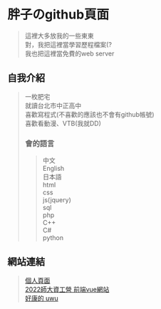 # 胖子のgithub頁面
> 這裡大多放我的一些東東 <br>
> 對，我把這裡當學習歷程檔案(?  <br>
> 我也把這裡當免費的web server <br>
## 自我介紹
> 一枚肥宅 <br>
> 就讀台北市中正高中 <br>
> 喜歡寫程式(不喜歡的應該也不會有github帳號) <br>
> 喜歡看動漫、VTB(我就DD) <br>
> ### 會的語言 <br>
>> 中文  <br> English  <br> 日本語 <br> html <br> css <br> js(jquery) <br> sql <br> php <br> C++ <br> C# <br> python
## 網站連結
> [個人頁面](http://chiu20060726.tk/) <br>
> [2022師大資工營 前端vue網站](https://chiu20060726.github.io/NTNU-CSIE-2022/)<br>
> [好康的 uwu](https://youtu.be/dQw4w9WgXcQ)
